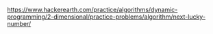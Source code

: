 https://www.hackerearth.com/practice/algorithms/dynamic-programming/2-dimensional/practice-problems/algorithm/next-lucky-number/
